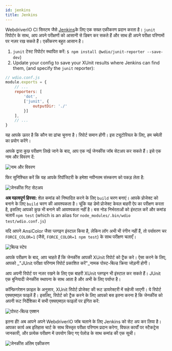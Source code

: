 ```yaml
---
id: jenkins
title: Jenkins
---
```


WebdriverIO CI सिस्टम जैसे [Jenkins](https://jenkins-ci.org)के लिए एक सख्त एकीकरण प्रदान करता है। `junit` रिपोर्टर के साथ, आप अपने परीक्षणों को आसानी से डिबग कर सकते हैं और साथ ही अपने परीक्षा परिणामों पर नज़र रख सकते हैं। एकीकरण बहुत आसान है।

1. `junit` टेस्ट रिपोर्टर स्थापित करें: `$ npm install @wdio/junit-reporter --save-dev`)
1. Update your config to save your XUnit results where Jenkins can find them, (and specify the `junit` reporter):

```js
// wdio.conf.js
module.exports = {
    // ...
    reporters: [
        'dot',
        ['junit', {
            outputDir: './'
        }]
    ],
    // ...
}
```

यह आपके ऊपर है कि कौन सा ढांचा चुनना है। रिपोर्ट समान होंगी। इस ट्यूटोरियल के लिए, हम चमेली का प्रयोग करेंगे।

आपके द्वारा कुछ परीक्षण लिखे जाने के बाद, आप एक नई जेनकींस जॉब सेटअप कर सकते हैं। इसे एक नाम और विवरण दें:

![नाम और विवरण](/img/jenkins/jobname.png "नाम और विवरण")

फिर सुनिश्चित करें कि यह आपके रिपॉजिटरी के हमेशा नवीनतम संस्करण को पकड़ लेता है:

![जेनकींस गिट सेटअप](/img/jenkins/gitsetup.png "जेनकींस गिट सेटअप")

**अब महत्वपूर्ण हिस्सा:** शेल कमांड को निष्पादित करने के लिए `build` चरण बनाएं। आपके प्रोजेक्ट को बनाने के लिए `build` चरण की आवश्यकता है। चूंकि यह डेमो प्रोजेक्ट केवल बाहरी ऐप का परीक्षण करता है, इसलिए आपको कुछ भी बनाने की आवश्यकता नहीं है। बस नोड निर्भरताओं को इंस्टाल करें और कमांड चलायें `npm test` (which is an alias for `node_modules/.bin/wdio test/wdio.conf.js`)

यदि आपने AnsiColor जैसा प्लगइन इंस्टाल किया है, लेकिन लॉग अभी भी रंगीन नहीं हैं, तो पर्यावरण चर `FORCE_COLOR=1` (जैसे, `FORCE_COLOR=1 npm test`) के साथ परीक्षण चलाएँ।

![बिल्ड स्टेप](/img/jenkins/runjob.png "बिल्ड स्टेप")

आपके परीक्षण के बाद, आप चाहते हैं कि जेनकींस आपकी XUnit रिपोर्ट को ट्रैक करे। ऐसा करने के लिए, आपको _"JUnit परीक्षा परिणाम रिपोर्ट प्रकाशित करें"_नामक पोस्ट-बिल्ड क्रिया जोड़नी होगी।

आप अपनी रिपोर्ट पर नज़र रखने के लिए एक बाहरी XUnit प्लगइन भी इंस्टाल कर सकते हैं। JUnit एक बुनियादी जेनकींस स्थापना के साथ आता है और अभी के लिए पर्याप्त है।

कॉन्फ़िगरेशन फ़ाइल के अनुसार, XUnit रिपोर्ट प्रोजेक्ट की रूट डायरेक्टरी में सहेजी जाएगी। ये रिपोर्ट एक्सएमएल फाइलें हैं। इसलिए, रिपोर्ट को ट्रैक करने के लिए आपको बस इतना करना है कि जेनकींस को अपनी रूट निर्देशिका में सभी एक्सएमएल फाइलों पर इंगित करें:

![पोस्ट-बिल्ड एक्शन](/img/jenkins/postjob.png "पोस्ट-बिल्ड एक्शन")

इतना ही! अब आपने अपने WebdriverIO जॉब चलाने के लिए Jenkins को सेट अप कर लिया है। आपका कार्य अब इतिहास चार्ट के साथ विस्तृत परीक्षा परिणाम प्रदान करेगा, विफल कार्यों पर स्टैकट्रेस जानकारी, और प्रत्येक परीक्षण में उपयोग किए गए पेलोड के साथ कमांड की एक सूची।

![जेनकींस अंतिम एकीकरण](/img/jenkins/final.png "जेनकींस अंतिम एकीकरण")

